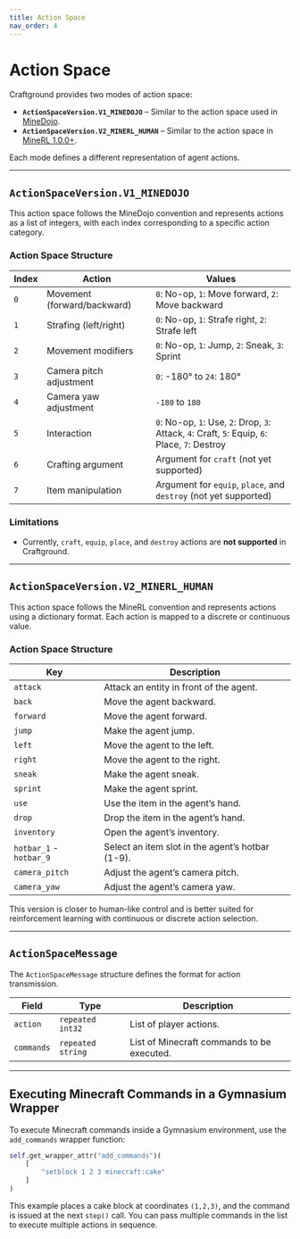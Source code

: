 ```yaml
---
title: Action Space
nav_order: 4
---
```


# **Action Space**  

Craftground provides two modes of action space:  
- **`ActionSpaceVersion.V1_MINEDOJO`** – Similar to the action space used in [MineDojo](https://docs.minedojo.org/sections/core_api/action_space.html).  
- **`ActionSpaceVersion.V2_MINERL_HUMAN`** – Similar to the action space in [MineRL 1.0.0+](https://minerl.readthedocs.io/en/latest/environments/index.html#action-space).  

Each mode defines a different representation of agent actions.  

---

## **`ActionSpaceVersion.V1_MINEDOJO`**  

This action space follows the MineDojo convention and represents actions as a list of integers, with each index corresponding to a specific action category.  

### **Action Space Structure**

| Index | Action                      | Values                                                                                         |
| ----- | --------------------------- | ---------------------------------------------------------------------------------------------- |
| `0`   | Movement (forward/backward) | `0`: No-op, `1`: Move forward, `2`: Move backward                                              |
| `1`   | Strafing (left/right)       | `0`: No-op, `1`: Strafe right, `2`: Strafe left                                                |
| `2`   | Movement modifiers          | `0`: No-op, `1`: Jump, `2`: Sneak, `3`: Sprint                                                 |
| `3`   | Camera pitch adjustment     | `0`: -180° to `24`: 180°                                                                       |
| `4`   | Camera yaw adjustment       | `-180` to `180`                                                                                |
| `5`   | Interaction                 | `0`: No-op, `1`: Use, `2`: Drop, `3`: Attack, `4`: Craft, `5`: Equip, `6`: Place, `7`: Destroy |
| `6`   | Crafting argument           | Argument for `craft` (not yet supported)                                                       |
| `7`   | Item manipulation           | Argument for `equip`, `place`, and `destroy` (not yet supported)                               |


### **Limitations**  
- Currently, `craft`, `equip`, `place`, and `destroy` actions are **not supported** in Craftground.  

---

## **`ActionSpaceVersion.V2_MINERL_HUMAN`**  

This action space follows the MineRL convention and represents actions using a dictionary format. Each action is mapped to a discrete or continuous value.  

### **Action Space Structure**
  
| Key                     | Description                                      |
| ----------------------- | ------------------------------------------------ |
| `attack`                | Attack an entity in front of the agent.          |
| `back`                  | Move the agent backward.                         |
| `forward`               | Move the agent forward.                          |
| `jump`                  | Make the agent jump.                             |
| `left`                  | Move the agent to the left.                      |
| `right`                 | Move the agent to the right.                     |
| `sneak`                 | Make the agent sneak.                            |
| `sprint`                | Make the agent sprint.                           |
| `use`                   | Use the item in the agent’s hand.                |
| `drop`                  | Drop the item in the agent’s hand.               |
| `inventory`             | Open the agent’s inventory.                      |
| `hotbar_1` - `hotbar_9` | Select an item slot in the agent’s hotbar (1-9). |
| `camera_pitch`          | Adjust the agent’s camera pitch.                 |
| `camera_yaw`            | Adjust the agent’s camera yaw.                   |

This version is closer to human-like control and is better suited for reinforcement learning with continuous or discrete action selection.

---

## **`ActionSpaceMessage`**  

The `ActionSpaceMessage` structure defines the format for action transmission.  

| Field      | Type              | Description                                |
| ---------- | ----------------- | ------------------------------------------ |
| `action`   | `repeated int32`  | List of player actions.                    |
| `commands` | `repeated string` | List of Minecraft commands to be executed. |

---

## **Executing Minecraft Commands in a Gymnasium Wrapper**  

To execute Minecraft commands inside a Gymnasium environment, use the `add_commands` wrapper function:  

```python
self.get_wrapper_attr("add_commands")(
    [
        "setblock 1 2 3 minecraft:cake"
    ]
)
```

This example places a cake block at coordinates `(1,2,3)`, and the command is issued at the next `step()` call. You can pass multiple commands in the list to execute multiple actions in sequence.  
